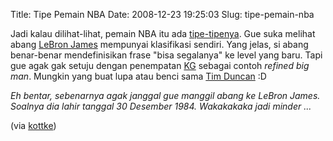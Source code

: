 Title: Tipe Pemain NBA
Date: 2008-12-23 19:25:03
Slug: tipe-pemain-nba

Jadi kalau dilihat-lihat, pemain NBA itu ada [tipe-tipenya](http://upsideandmotor.com/20081217351/articles/december-2008/charting-out-nba-archetypes.html). Gue suka melihat abang [LeBron James](http://en.wikipedia.org/wiki/LeBron_James) mempunyai klasifikasi sendiri. Yang jelas, si abang benar-benar mendefinisikan frase "bisa segalanya" ke level yang baru. Tapi gue agak gak setuju dengan penempatan [KG](http://en.wikipedia.org/wiki/Kevin_Garnett) sebagai contoh _refined big man_. Mungkin yang buat lupa atau benci sama [Tim Duncan](http://en.wikipedia.org/wiki/Tim_Duncan) :D

_Eh bentar, sebenarnya agak janggal gue manggil abang ke LeBron James. Soalnya dia lahir tanggal *30 Desember 1984*. Wakakakaka jadi minder ..._

(via [kottke](http://www.kottke.org/08/12/an-nba-player-classification))